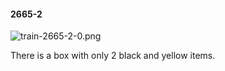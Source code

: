 #### 2665-2
![train-2665-2-0.png](https://github.com/lil-lab/nlvr/raw/master/nlvr/train/images/8/train-2665-2-0.png "train-2665-2-0.png")

There is a box with only 2 black and yellow items.